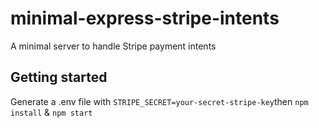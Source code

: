 # minimal-express-stripe-intents
A minimal server to handle Stripe payment intents

## Getting started 
Generate a .env file with ```STRIPE_SECRET=your-secret-stripe-key```then
```npm install``` &
```npm start```